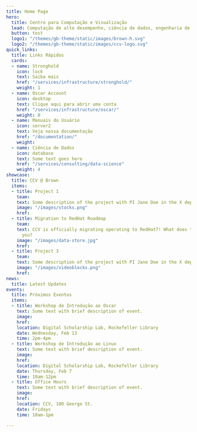 ```yaml
---
title: Home Page
hero:
  title: Centro para Computação e Visualização
  lead: Computação de alto desempenho, ciência de dados, engenharia de software de pesquisa e visualização na Brown University.
  button: test
  logo1: "/themes/gb-theme/static/images/brown-h.svg"
  logo2: "/themes/gb-theme/static/images/ccv-logo.svg"
quick_links:
  title: Links Rápidos
  cards:
  - name: Stronghold
    icon: lock
    text: Saiba mais
    href: "/services/infrastructure/stronghold/"
    weight: 1
  - name: Oscar Account
    icon: desktop
    text: Clique aqui para abrir uma conta
    href: "/services/infrastructure/oscar/"
    weight: 0
  - name: Manuais do Usuário
    icon: server2
    text: Veja nossa documentação
    href: "/documentation/"
    weight:
  - name: Ciência de Dados
    icon: database
    text: Some text goes here
    href: "/services/consulting/data-science"
    weight: 4
showcase:
  title: CCV @ Brown
  items:
  - title: Project 1
    team:
    text: Some description of the project with PI Jane Doe in the X department.
    image: "/images/stocks.png"
    href:
  - title: Migration to RedHat Roadmap
    team:
    text: CCV is officially migrating operating to RedHat7! What does this mean for
      you?
    image: "/images/data-store.jpg"
    href:
  - title: Project 3
    team:
    text: Some description of the project with PI Jane Doe in the X department.
    image: "/images/videoblocks.png"
    href:
news:
  title: Latest Updates
events:
  title: Próximos Eventos
  items:
  - title: Workshop de Introdução ao Oscar
    text: Some text with brief description of event.
    image:
    href:
    location: Digital Scholarship Lab, Rockefeller Library
    date: Wednesday, Feb 13
    time: 2pm-4pm
  - title: Workshop de Introdução ao Linux
    text: Some text with brief description of event.
    image:
    href:
    location: Digital Scholarship Lab, Rockefeller Library
    date: Thursday, Feb 7
    time: 10am-12pm
  - title: Office Hours
    text: Some text with brief description of event.
    image:
    href:
    location: CCV, 180 George St.
    date: Fridays
    time: 10am-1pm

---
```

